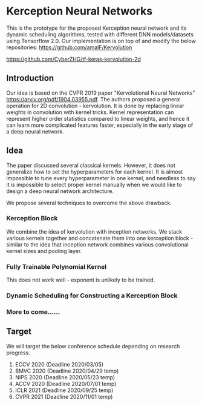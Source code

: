# Kerception Neural Networks
This is the prototype for the proposed Kerception neural network and its dynamic scheduling algorithms, tested with different DNN models/datasets using Tensorflow 2.0. Our implementation is on top of and modify the below repositories: https://github.com/amalF/Kervolution

https://github.com/CyberZHG/tf-keras-kervolution-2d

## Introduction
Our idea is based on the CVPR 2019 paper "Kervolutional Neural Networks" https://arxiv.org/pdf/1904.03955.pdf. The authors proposed a general operation for 2D convolution - kervolution. It is done by replacing linear weights in convolution with kernel tricks. Kernel representation can represent higher order statistics compared to linear weights, and hence it can learn more complicated features faster, especially in the early stage of a deep neural network.

## Idea
The paper discussed several classical kernels. However, it does not generalize how to set the hyperparameters for each kernel. It is almost impossible to tune every hyperparameter in one kernel, and needless to say it is impossible to select proper kernel manually when we would like to design a deep neural network architecture.

We propose several techniques to overcome the above drawback. 

### Kerception Block
We combine the idea of kervolution with inception networks. We stack various kernels together and concatenate them into one kerception block - similar to the idea that inception network combines various convolutional kernel sizes and pooling layer.

### Fully Trainable Polynomial Kernel
This does not work well - exponent is unlikely to be trained. 

### Dynamic Scheduling for Constructing a Kerception Block

### More to come......

## Target
We will target the below conference schedule depending on research progress.
1) ECCV 2020 (Deadline 2020/03/05)
2) BMVC 2020 (Deadline 2020/04/29 temp)
2) NIPS 2020 (Deadline 2020/05/23 temp)
3) ACCV 2020 (Deadline 2020/07/01 temp)
3) ICLR 2021 (Deadline 2020/09/25 temp)
4) CVPR 2021 (Deadline 2020/11/01 temp)
